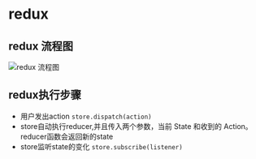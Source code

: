 # redux

## redux 流程图

![redux 流程图](http://www.ruanyifeng.com/blogimg/asset/2016/bg2016091802.jpg)

## redux执行步骤

- 用户发出action ```store.dispatch(action)```
- store自动执行reducer,并且传入两个参数，当前 State 和收到的 Action。reducer函数会返回新的state
- store监听state的变化 ```store.subscribe(listener)```
